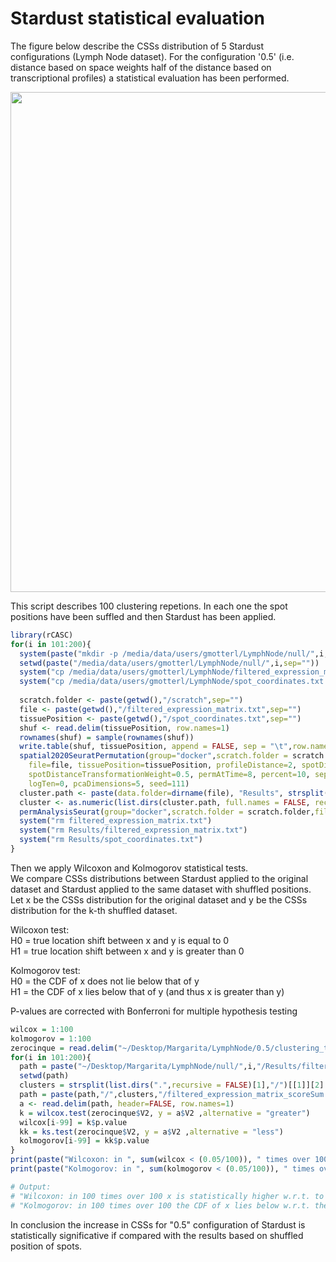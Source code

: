 # Stardust statistical evaluation
The figure below describe the CSSs distribution of 5 Stardust configurations (Lymph Node dataset). For the configuration '0.5' (i.e. distance based on space weights half of the distance based on transcriptional profiles) a statistical evaluation has been performed.

<img src="https://user-images.githubusercontent.com/25981629/96877431-e9bce080-1479-11eb-990a-20a0d59263a1.png" width="800" />

This script describes 100 clustering repetions. In each one the spot positions have been suffled and then Stardust has been applied.
````R
library(rCASC)
for(i in 101:200){
  system(paste("mkdir -p /media/data/users/gmotterl/LymphNode/null/",i,"/scratch",sep=""))
  setwd(paste("/media/data/users/gmotterl/LymphNode/null/",i,sep=""))
  system("cp /media/data/users/gmotterl/LymphNode/filtered_expression_matrix.txt .")
  system("cp /media/data/users/gmotterl/LymphNode/spot_coordinates.txt .")
  
  scratch.folder <- paste(getwd(),"/scratch",sep="")
  file <- paste(getwd(),"/filtered_expression_matrix.txt",sep="")
  tissuePosition <- paste(getwd(),"/spot_coordinates.txt",sep="")
  shuf <- read.delim(tissuePosition, row.names=1)
  rownames(shuf) = sample(rownames(shuf))
  write.table(shuf, tissuePosition, append = FALSE, sep = "\t",row.names = TRUE, col.names = TRUE)
  spatial2020SeuratPermutation(group="docker",scratch.folder = scratch.folder,nPerm=80,
    file=file, tissuePosition=tissuePosition, profileDistance=2, spotDistance=2, 
    spotDistanceTransformationWeight=0.5, permAtTime=8, percent=10, separator="\t",
    logTen=0, pcaDimensions=5, seed=111)
  cluster.path <- paste(data.folder=dirname(file), "Results", strsplit(basename(file),"\\.")[[1]][1], sep="/")
  cluster <- as.numeric(list.dirs(cluster.path, full.names = FALSE, recursive = FALSE))
  permAnalysisSeurat(group="docker",scratch.folder = scratch.folder,file=file, nCluster=cluster,separator="\t",sp=0.8)
  system("rm filtered_expression_matrix.txt")
  system("rm Results/filtered_expression_matrix.txt")
  system("rm Results/spot_coordinates.txt")
}

````
Then we apply Wilcoxon and Kolmogorov statistical tests.  
We compare CSSs distributions between Stardust applied to the original dataset and Stardust applied to the same dataset with shuffled positions.  
Let x be the CSSs distribution for the original dataset and y be the CSSs distribution for the k-th shuffled dataset.  

Wilcoxon test:  
H0 = true location shift between x and y is equal to 0   
H1 = true location shift between x and y is greater than 0

Kolmogorov test:   
H0 =  the CDF of x does not lie below that of y  
H1 = the CDF of x lies below that of y  (and thus x is greater than y)  


P-values are corrected with Bonferroni for multiple hypothesis testing
````R
wilcox = 1:100
kolmogorov = 1:100
zerocinque = read.delim("~/Desktop/Margarita/LymphNode/0.5/clustering_test/Results/filtered_expression_matrix/19/filtered_expression_matrix_scoreSum.txt", header=FALSE, row.names=1)
for(i in 101:200){
  path = paste("~/Desktop/Margarita/LymphNode/null/",i,"/Results/filtered_expression_matrix/",sep="")
  setwd(path)
  clusters = strsplit(list.dirs(".",recursive = FALSE)[1],"/")[[1]][2]
  path = paste(path,"/",clusters,"/filtered_expression_matrix_scoreSum.txt",sep="")
  a <- read.delim(path, header=FALSE, row.names=1)
  k = wilcox.test(zerocinque$V2, y = a$V2 ,alternative = "greater")
  wilcox[i-99] = k$p.value
  kk = ks.test(zerocinque$V2, y = a$V2 ,alternative = "less")
  kolmogorov[i-99] = kk$p.value
}
print(paste("Wilcoxon: in ", sum(wilcox < (0.05/100)), " times over 100 x is statistically higher w.r.t. to y.",sep=""))
print(paste("Kolmogorov: in ", sum(kolmogorov < (0.05/100)), " times over 100 the CDF of x lies below w.r.t. the CDF of y.",sep=""))

# Output:
# "Wilcoxon: in 100 times over 100 x is statistically higher w.r.t. to y"
# "Kolmogorov: in 100 times over 100 the CDF of x lies below w.r.t. the CDF of y."
````

In conclusion the increase in CSSs for "0.5" configuration of Stardust is statistically significative if compared with the results based on shuffled position of spots.